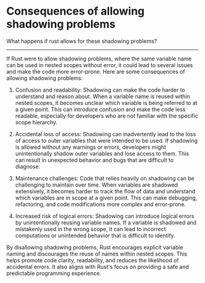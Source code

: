 # Consequences of allowing shadowing problems

What happens if rust allows for these shadowing problems?

___


If Rust were to allow shadowing problems, where the same variable name can be used in nested scopes without error, it could lead to several issues and make the code more error-prone. Here are some consequences of allowing shadowing problems:

1. Confusion and readability: Shadowing can make the code harder to understand and reason about. When a variable name is reused within nested scopes, it becomes unclear which variable is being referred to at a given point. This can introduce confusion and make the code less readable, especially for developers who are not familiar with the specific scope hierarchy.

2. Accidental loss of access: Shadowing can inadvertently lead to the loss of access to outer variables that were intended to be used. If shadowing is allowed without any warnings or errors, developers might unintentionally shadow outer variables and lose access to them. This can result in unexpected behavior and bugs that are difficult to diagnose.

3. Maintenance challenges: Code that relies heavily on shadowing can be challenging to maintain over time. When variables are shadowed extensively, it becomes harder to track the flow of data and understand which variables are in scope at a given point. This can make debugging, refactoring, and code modifications more complex and error-prone.

4. Increased risk of logical errors: Shadowing can introduce logical errors by unintentionally reusing variable names. If a variable is shadowed and mistakenly used in the wrong scope, it can lead to incorrect computations or unintended behavior that is difficult to identify.

By disallowing shadowing problems, Rust encourages explicit variable naming and discourages the reuse of names within nested scopes. This helps promote code clarity, readability, and reduces the likelihood of accidental errors. It also aligns with Rust's focus on providing a safe and predictable programming experience.